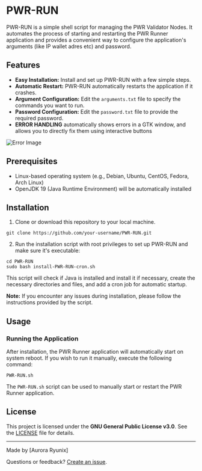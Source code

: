 # PWR-RUN

PWR-RUN is a simple shell script for managing the PWR Validator Nodes. It automates the process of starting and restarting the PWR Runner application and provides a convenient way to configure the application's arguments (like IP wallet adres etc) and password.

## Features

- **Easy Installation:** Install and set up PWR-RUN with a few simple steps.
- **Automatic Restart:** PWR-RUN automatically restarts the application if it crashes.
- **Argument Configuration:** Edit the `arguments.txt` file to specify the commands you want to run.
- **Password Configuration:** Edit the `password.txt` file to provide the required password.
- **ERROR HANDLING** automatically shows errors in a GTK window, and allows you to directly fix them using interactive buttons

![Error Image](https://github.com/AuroraRyunix/PWR-auto-installer/blob/main/error-images/error-typical.png)

## Prerequisites

- Linux-based operating system (e.g., Debian, Ubuntu, CentOS, Fedora, Arch Linux)
- OpenJDK 19 (Java Runtime Environment) will be automatically installed

## Installation

1. Clone or download this repository to your local machine.

```shell
git clone https://github.com/your-username/PWR-RUN.git
```

2. Run the installation script with root privileges to set up PWR-RUN and make sure it's executable:

```shell
cd PWR-RUN
sudo bash install-PWR-RUN-cron.sh
```

This script will check if Java is installed and install it if necessary, create the necessary directories and files, and add a cron job for automatic startup.

**Note:** If you encounter any issues during installation, please follow the instructions provided by the script.

## Usage

### Running the Application

After installation, the PWR Runner application will automatically start on system reboot. If you wish to run it manually, execute the following command:

```
PWR-RUN.sh
```

The `PWR-RUN.sh` script can be used to manually start or restart the PWR Runner application.

## License

This project is licensed under the **GNU General Public License v3.0**. See the [LICENSE](LICENSE) file for details.

---

Made by [Aurora Ryunix]

Questions or feedback? [Create an issue](https://github.com/AuroraRyunix/PWR-auto-installer/issues).


